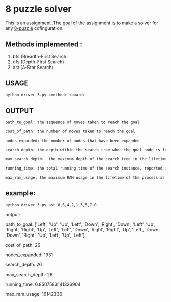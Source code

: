 # 8 puzzle solver


This is an assignment .The goal of the assignment is to make a solver for any [8-puzzle](https://en.wikipedia.org/wiki/15_puzzle) cofinguration.

## Methods implemented : 

1) bfs (Breadth-First Search
2) dfs (Depth-First Search)
3) ast (A-Star Search)


## USAGE

```bash
python driver_3.py <method> <board>
```

## OUTPUT 
```bash
path_to_goal: the sequence of moves taken to reach the goal

cost_of_path: the number of moves taken to reach the goal

nodes_expanded: the number of nodes that have been expanded

search_depth: the depth within the search tree when the goal node is found

max_search_depth:  the maximum depth of the search tree in the lifetime of the algorithm

running_time: the total running time of the search instance, reported in seconds

max_ram_usage: the maximum RAM usage in the lifetime of the process as measured by the ru_maxrss attribute in the resource module, reported in megabytes
```

## example:
```bash
python driver_3.py ast 8,6,4,2,1,3,5,7,0
```

output:

path_to_goal: ['Left', 'Up', 'Up', 'Left', 'Down', 'Right', 'Down', 'Left', 'Up', 'Right', 'Right', 'Up', 'Left', 'Left', 'Down', 'Right', 'Right', 'Up', 'Left', 'Down', 'Down', 'Right', 'Up', 'Left', 'Up', 'Left']

cost_of_path: 26

nodes_expanded: 1931

search_depth: 26

max_search_depth: 26

running_time: 0.8507583141326904

max_ram_usage: 16142336
